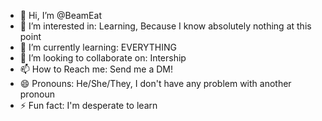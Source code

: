 - 👋 Hi, I’m @BeamEat
- 👀 I’m interested in: Learning, Because I know absolutely nothing at this point
- 🌱 I’m currently learning: EVERYTHING
- 💞️ I’m looking to collaborate on: Intership
- 📫 How to Reach me: Send me a DM!
- 😄 Pronouns: He/She/They, I don't have any problem with another pronoun
- ⚡ Fun fact: I'm desperate to learn

<!---
BeamEat/BeamEat is a ✨ special ✨ repository because its `README.md` (this file) appears on your GitHub profile.
You can click the Preview link to take a look at your changes.
--->
